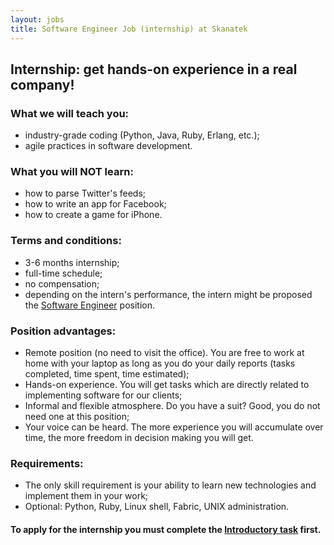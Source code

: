 ```yaml
---
layout: jobs 
title: Software Engineer Job (internship) at Skanatek 
---
```

## Internship: get hands-on experience in a real company! 

### What we will teach you:

- industry-grade coding (Python, Java, Ruby, Erlang, etc.);
- agile practices in software development.

### What you will NOT learn:

- how to parse Twitter's feeds;
- how to write an app for Facebook;
- how to create a game for iPhone.

### Terms and conditions:

- 3-6 months internship;
- full-time schedule;
- no compensation;
- depending on the intern's performance, the intern might be proposed the [Software Engineer](software-engineer-job.html) position.

### Position advantages:

- Remote position (no need to visit the office). You are free to work at home with your laptop as long as you do your daily reports (tasks completed, time spent, time estimated);
- Hands-on experience. You will get tasks which are directly related to implementing software for our clients;
- Informal and flexible atmosphere. Do you have a suit? Good, you do not need one at this position;
- Your voice can be heard. The more experience you will accumulate over time, the more freedom in decision making you will get.

### Requirements:

- The only skill requirement is your ability to learn new technologies and implement them in your work;
- Optional: Python, Ruby, Linux shell, Fabric, UNIX administration.

#### To apply for the internship you must complete the [Introductory task](introductory-task.html) first.


